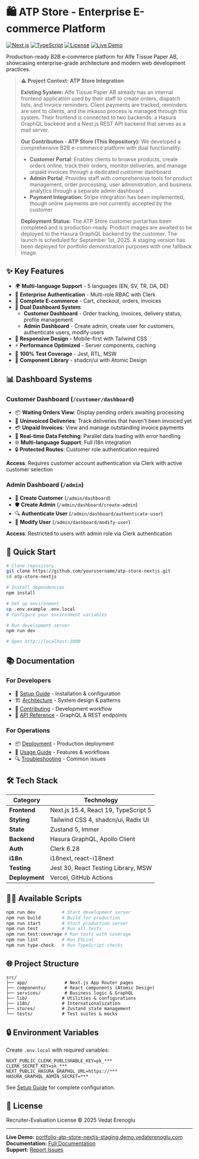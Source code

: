# 🛍️ ATP Store - Enterprise E-commerce Platform

[![Next.js](https://img.shields.io/badge/Next.js-15.4-black)](https://nextjs.org/)
[![TypeScript](https://img.shields.io/badge/TypeScript-5.0-blue)](https://www.typescriptlang.org/)
[![License](https://img.shields.io/badge/License-MIT-green.svg)](LICENSE)
[![Live Demo](https://img.shields.io/badge/Demo-Live-success)](https://portfolio-atp-store-nextjs-staging.demo.vedaterenoglu.com)

Production-ready B2B e-commerce platform for Alfe Tissue Paper AB, showcasing enterprise-grade architecture and modern web development practices.

> ⚠️ **Project Context: ATP Store Integration**
>
> **Existing System:** Alfe Tissue Paper AB already has an internal frontend application used by their staff to create orders, dispatch lists, and invoice reminders. Client payments are tracked, reminders are sent to clients, and the inkasso process is managed through this system. Their frontend is connected to two backends: a Hasura GraphQL backend and a Nest.js REST API backend that serves as a mail server.
>
> **Our Contribution - ATP Store (This Repository):** We developed a comprehensive B2B e-commerce platform with dual functionality:
> - **Customer Portal**: Enables clients to browse products, create orders online, track their orders, monitor deliveries, and manage unpaid invoices through a dedicated customer dashboard
> - **Admin Portal**: Provides staff with comprehensive tools for product management, order processing, user administration, and business analytics through a separate admin dashboard
> - **Payment Integration**: Stripe integration has been implemented, though online payments are not currently accepted by the customer
>
> **Deployment Status:** The ATP Store customer portal has been completed and is production-ready. Product images are awaited to be deployed to the Hasura GraphQL backend by the customer. The launch is scheduled for September 1st, 2025. A staging version has been deployed for portfolio demonstration purposes with one fallback image.

## ✨ Key Features

- 🌍 **Multi-language Support** - 5 languages (EN, SV, TR, DA, DE)
- 🔐 **Enterprise Authentication** - Multi-role RBAC with Clerk
- 🛒 **Complete E-commerce** - Cart, checkout, orders, invoices
- 👥 **Dual Dashboard System**:
  - **Customer Dashboard** - Order tracking, invoices, delivery status, profile management
  - **Admin Dashboard** - Create admin, create user for customers, authenticate users, modify users
- 📱 **Responsive Design** - Mobile-first with Tailwind CSS
- ⚡ **Performance Optimized** - Server components, caching
- 🧪 **100% Test Coverage** - Jest, RTL, MSW
- 🎨 **Component Library** - shadcn/ui with Atomic Design

## 📊 Dashboard Systems

### Customer Dashboard (`/customer/dashboard`)

- 📦 **Waiting Orders View**: Display pending orders awaiting processing
- 🚚 **Uninvoiced Deliveries**: Track deliveries that haven't been invoiced yet
- 💳 **Unpaid Invoices**: View and manage outstanding invoice payments
- 🔄 **Real-time Data Fetching**: Parallel data loading with error handling
- 🌐 **Multi-language Support**: Full i18n integration
- 🔒 **Protected Routes**: Customer role authentication required

**Access**: Requires customer account authentication via Clerk with active customer selection

### Admin Dashboard (`/admin`)

- 👥 **Create Customer** (`/admin/dashboard`)
- 🛡️ **Create Admin** (`/admin/dashboard/create-admin`)
- 🔍 **Authenticate User** (`/admin/dashboard/authenticate-user`)
- 🔧 **Modify User** (`/admin/dashboard/modify-user`)

**Access**: Restricted to users with admin role via Clerk authentication

## 🚀 Quick Start

```bash
# Clone repository
git clone https://github.com/yourusername/atp-store-nextjs.git
cd atp-store-nextjs

# Install dependencies
npm install

# Set up environment
cp .env.example .env.local
# Configure your environment variables

# Run development server
npm run dev

# Open http://localhost:3000
```

## 📚 Documentation

### For Developers

- 🔧 [Setup Guide](src/documents/readme/SETUP.md) - Installation & configuration
- 🏗️ [Architecture](src/documents/readme/ARCHITECTURE.md) - System design & patterns
- 🤝 [Contributing](src/documents/readme/CONTRIBUTING.md) - Development workflow
- 📡 [API Reference](src/documents/readme/API.md) - GraphQL & REST endpoints

### For Operations

- 📦 [Deployment](src/documents/readme/DEPLOYMENT.md) - Production deployment
- 🎯 [Usage Guide](src/documents/readme/USAGE.md) - Features & workflows
- 🔍 [Troubleshooting](src/documents/readme/TROUBLESHOOTING.md) - Common issues

## 🛠️ Tech Stack

| Category       | Technology                           |
| -------------- | ------------------------------------ |
| **Frontend**   | Next.js 15.4, React 19, TypeScript 5 |
| **Styling**    | Tailwind CSS 4, shadcn/ui, Radix UI  |
| **State**      | Zustand 5, Immer                     |
| **Backend**    | Hasura GraphQL, Apollo Client        |
| **Auth**       | Clerk 6.28                           |
| **i18n**       | i18next, react-i18next               |
| **Testing**    | Jest 30, React Testing Library, MSW  |
| **Deployment** | Vercel, GitHub Actions               |

## 🏃‍♂️ Available Scripts

```bash
npm run dev          # Start development server
npm run build        # Build for production
npm run start        # Start production server
npm run test         # Run all tests
npm run test:coverage # Run tests with coverage
npm run lint         # Run ESLint
npm run type-check   # Run TypeScript checks
```

## 🌐 Project Structure

```
src/
├── app/              # Next.js App Router pages
├── components/       # React components (Atomic Design)
├── services/         # Business logic & GraphQL
├── lib/             # Utilities & configurations
├── i18n/            # Internationalization
├── stores/          # Zustand state management
└── tests/           # Test suites & mocks
```

## 🔒 Environment Variables

Create `.env.local` with required variables:

```env
NEXT_PUBLIC_CLERK_PUBLISHABLE_KEY=pk_***
CLERK_SECRET_KEY=sk_***
NEXT_PUBLIC_HASURA_GRAPHQL_URL=https://***
HASURA_GRAPHQL_ADMIN_SECRET=***
```

See [Setup Guide](src/documents/readme/SETUP.md) for complete configuration.

## 📄 License

Recruiter-Evaluation License © 2025 Vedat Erenoglu

---

**Live Demo:** [portfolio-atp-store-nextjs-staging.demo.vedaterenoglu.com](https://portfolio-atp-store-nextjs-staging.demo.vedaterenoglu.com)  
**Documentation:** [Full Documentation](src/documents/readme/)  
**Support:** [Report Issues](https://github.com/yourusername/atp-store-nextjs/issues)
